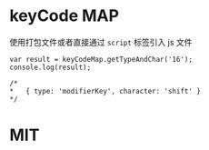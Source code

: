 # keyCode MAP

使用打包文件或者直接通过 `script` 标签引入 js 文件

```
var result = keyCodeMap.getTypeAndChar('16');
console.log(result);

/*
*   { type: 'modifierKey', character: 'shift' } 
*/

```

# MIT